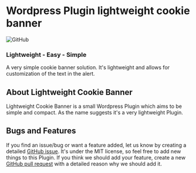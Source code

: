 # Wordpress Plugin lightweight cookie banner #

![GitHub](https://img.shields.io/github/license/Stutz-Medien/Wordpress__Plugin-lightweight-cookie-banner?color=blue)

### Lightweight - Easy - Simple ###

A very simple cookie banner solution. It's lightweight and allows for customization of the text in the alert.

## About Lightweight Cookie Banner ##

Lightweight Cookie Banner is a small Wordpress Plugin which aims to be simple and compact.
As the name suggests it's a very lightweight Plugin.

## Bugs and Features ##

If you find an issue/bug or want a feature added, let us know by creating a detailed [GitHub issue](https://github.com/Stutz-Medien/Wordpress__Plugin-lightweight-cookie-banner/issues/new).
It's under the MIT license, so feel free to add new things to this Plugin. If you think we should add your feature, create a new [GitHub pull request](https://github.com/Stutz-Medien/Wordpress__Plugin-lightweight-cookie-banner/compare) with a detailed reason why we should add it.
